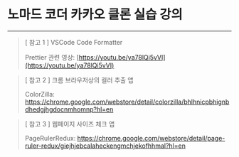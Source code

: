 # 노마드 코더 카카오 클론 실습 강의

---

> [ 참고 1 ] VSCode Code Formatter
>
> Prettier 관련 영상: [https://youtu.be/ya78lQi5vVI](https://youtu.be/ya78lQi5vVI)

> [ 참고 2 ] 크롬 브라우저상의 컬러 추출 앱
>
> ColorZilla: https://chrome.google.com/webstore/detail/colorzilla/bhlhnicpbhignbdhedgjhgdocnmhomnp?hl=en

> [ 참고 3 ] 웹페이지 사이즈 체크 앱
>
> PageRulerRedux: https://chrome.google.com/webstore/detail/page-ruler-redux/giejhjebcalaheckengmchjekofhhmal?hl=en
